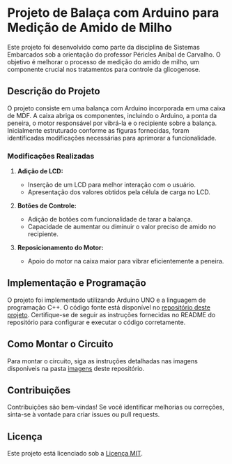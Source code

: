 # Projeto de Balaça com Arduino para Medição de Amido de Milho

Este projeto foi desenvolvido como parte da disciplina de Sistemas Embarcados sob a orientação do professor Péricles Anibal de Carvalho. O objetivo é melhorar o processo de medição do amido de milho, um componente crucial nos tratamentos para controle da glicogenose.

## Descrição do Projeto

O projeto consiste em uma balança com Arduino incorporada em uma caixa de MDF. A caixa abriga os componentes, incluindo o Arduino, a ponta da peneira, o motor responsável por vibrá-la e o recipiente sobre a balança. Inicialmente estruturado conforme as figuras fornecidas, foram identificadas modificações necessárias para aprimorar a funcionalidade.

### Modificações Realizadas

1. **Adição de LCD:**
   - Inserção de um LCD para melhor interação com o usuário.
   - Apresentação dos valores obtidos pela célula de carga no LCD.

2. **Botões de Controle:**
   - Adição de botões com funcionalidade de tarar a balança.
   - Capacidade de aumentar ou diminuir o valor preciso de amido no recipiente.

3. **Reposicionamento do Motor:**
   - Apoio do motor na caixa maior para vibrar eficientemente a peneira.

## Implementação e Programação

O projeto foi implementado utilizando Arduino UNO e a linguagem de programação C++. O código fonte está disponível no [repositório deste projeto](link_do_seu_repositorio). Certifique-se de seguir as instruções fornecidas no README do repositório para configurar e executar o código corretamente.

## Como Montar o Circuito

Para montar o circuito, siga as instruções detalhadas nas imagens disponíveis na pasta [imagens](link_da_pasta_imagens) deste repositório.

## Contribuições

Contribuições são bem-vindas! Se você identificar melhorias ou correções, sinta-se à vontade para criar issues ou pull requests.

## Licença

Este projeto está licenciado sob a [Licença MIT](LICENSE).
